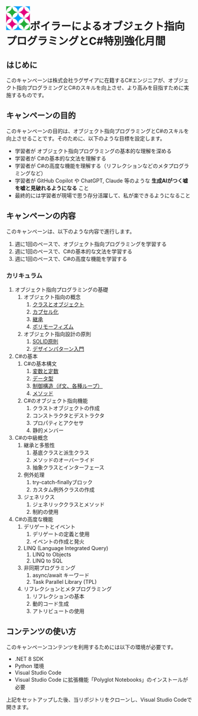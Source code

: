 # <img src="./Assets/img/dhq_boiler%20アイコン_64x64.png" alt="ボイラーの自画像" title="ボイラーの自画像" width="64" height="64">ボイラーによるオブジェクト指向プログラミングとC#特別強化月間

## はじめに

このキャンペーンは株式会社ラグザイアに在籍するC#エンジニアが、オブジェクト指向プログラミングとC#のスキルを向上させ、より高みを目指すために実施するものです。

## キャンペーンの目的

このキャンペーンの目的は、オブジェクト指向プログラミングとC#のスキルを向上させることです。そのために、以下のような目標を設定します。

- 学習者が オブジェクト指向プログラミングの基本的な理解を深める
- 学習者が C#の基本的な文法を理解する
- 学習者が C#の高度な機能を理解する（リフレクションなどのメタプログラミングなど）
- 学習者が GitHub Copilot や ChatGPT, Claude 等のような **生成AIがつく嘘を嘘と見破れるようになる** こと
- 最終的には学習者が現場で思う存分活躍して、私が楽できるようになること

## キャンペーンの内容

このキャンペーンは、以下のような内容で進行します。

1. 週に1回のペースで、オブジェクト指向プログラミングを学習する
1. 週に1回のペースで、C#の基本的な文法を学習する
1. 週に1回のペースで、C#の高度な機能を学習する

### カリキュラム

1. オブジェクト指向プログラミングの基礎
    1. オブジェクト指向の概念
        1. [クラスとオブジェクト](./01_OOP/01_Object-OrientedConcepts/01_Class_and_Object.ipynb)
        1. [カプセル化](./01_OOP/01_Object-OrientedConcepts/02_Encapsulation.ipynb)
        1. [継承](./01_OOP/01_Object-OrientedConcepts/03_Inheritance.ipynb)
        1. [ポリモーフィズム](./01_OOP/01_Object-OrientedConcepts/04_Polymorphism.ipynb) 
    1. オブジェクト指向設計の原則
        1. [SOLID原則](./01_OOP/02_Object-OrientedDesignPrinciples/01_SOLID_Principles.ipynb)
        1. [デザインパターン入門](./01_OOP/02_Object-OrientedDesignPrinciples/02_Design_Pattern.ipynb)
1. C#の基本
    1. C#の基本構文
        1. [変数と定数](./02_CSharpBasic/01_CSharp_BasicSyntax/01_CSharp_Variables_and_Constants.ipynb)
        1. [データ型](./02_CSharpBasic/01_CSharp_BasicSyntax/02_Data_Type.ipynb)
        1. [制御構造（if文、各種ループ）](./02_CSharpBasic/01_CSharp_BasicSyntax/03_Control_Structures.ipynb)
        1. [メソッド](./02_CSharpBasic/01_CSharp_BasicSyntax/04_Methods.ipynb)
    1. C#のオブジェクト指向機能
        1. クラストオブジェクトの作成
        1. コンストラクタとデストラクタ
        1. プロパティとアクセサ
        1. 静的メンバー
1. C#の中級概念
    1. 継承と多態性
        1. 基底クラスと派生クラス
        1. メソッドのオーバーライド
        1. 抽象クラスとインターフェース
    1. 例外処理
        1. try-catch-finallyブロック
        1. カスタム例外クラスの作成
    1. ジェネリクス
        1. ジェネリッククラスとメソッド
        1. 制約の使用
1. C#の高度な機能
    1. デリゲートとイベント
        1. デリゲートの定義と使用
        1. イベントの作成と発火
    1. LINQ (Language Integrated Query)
        1. LINQ to Objects
        1. LINQ to SQL
    1. 非同期プログラミング
        1. async/await キーワード
        1. Task Parallel Library (TPL)
    1. リフレクションとメタプログラミング
        1. リフレクションの基本
        1. 動的コード生成
        1. アトリビュートの使用

## コンテンツの使い方

このキャンペーンコンテンツを利用するためには以下の環境が必要です。

* .NET 8 SDK
* Python 環境
* Visual Studio Code
* Visual Studio Code に拡張機能「Polyglot Notebooks」のインストールが必要

上記をセットアップした後、当リポジトリをクローンし、Visual Studio Codeで開きます。